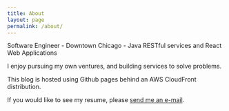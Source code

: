 ```yaml
---
title: About
layout: page
permalink: /about/
---
```


<p class="lead">Software Engineer - Downtown Chicago - Java RESTful services and React Web Applications</p>

<p>I enjoy pursuing my own ventures, and building services to solve problems.</p>

<p>This blog is hosted using Github pages behind an AWS CloudFront distribution.</p>

<p>If you would like to see my resume, please <a href="mailto:moody.salem@gmail.com">send me an e-mail</a>.</p>